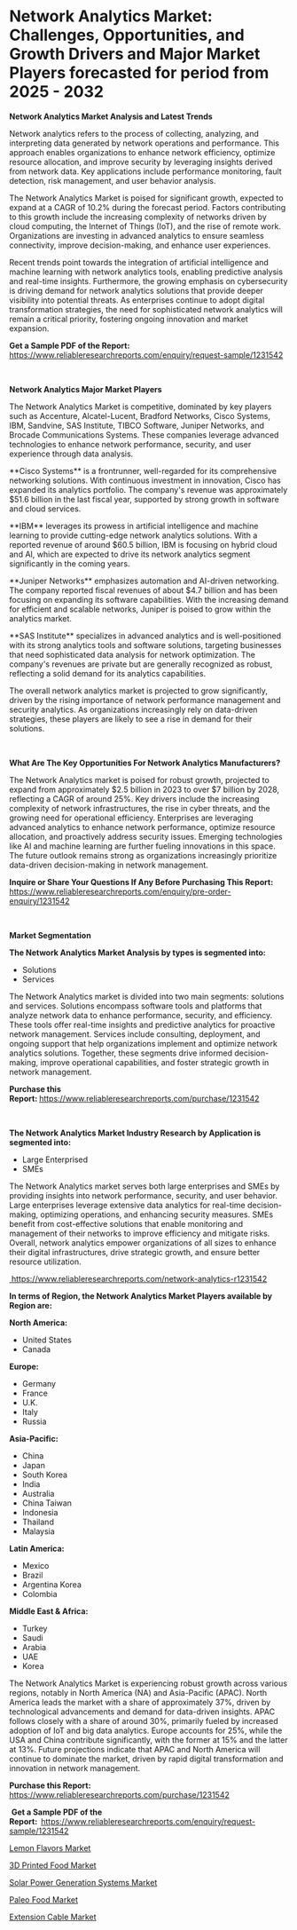 <p><h1>Network Analytics Market: Challenges, Opportunities, and Growth Drivers and Major Market Players forecasted for period from 2025 - 2032</h1></p><p><strong>Network Analytics Market Analysis and Latest Trends</strong></p>
<p><p>Network analytics refers to the process of collecting, analyzing, and interpreting data generated by network operations and performance. This approach enables organizations to enhance network efficiency, optimize resource allocation, and improve security by leveraging insights derived from network data. Key applications include performance monitoring, fault detection, risk management, and user behavior analysis.</p><p>The Network Analytics Market is poised for significant growth, expected to expand at a CAGR of 10.2% during the forecast period. Factors contributing to this growth include the increasing complexity of networks driven by cloud computing, the Internet of Things (IoT), and the rise of remote work. Organizations are investing in advanced analytics to ensure seamless connectivity, improve decision-making, and enhance user experiences.</p><p>Recent trends point towards the integration of artificial intelligence and machine learning with network analytics tools, enabling predictive analysis and real-time insights. Furthermore, the growing emphasis on cybersecurity is driving demand for network analytics solutions that provide deeper visibility into potential threats. As enterprises continue to adopt digital transformation strategies, the need for sophisticated network analytics will remain a critical priority, fostering ongoing innovation and market expansion.</p></p>
<p><strong>Get a Sample PDF of the Report:&nbsp;</strong> <a href="https://www.reliableresearchreports.com/enquiry/request-sample/1231542?utm_campaign=10&utm_medium=2&utm_source=Github&utm_content=ia&utm_term=02032025&utm_id=network-analytics">https://www.reliableresearchreports.com/enquiry/request-sample/1231542</a></p>
<p>&nbsp;</p>
<p><strong>Network Analytics Major Market Players</strong></p>
<p><p>The Network Analytics Market is competitive, dominated by key players such as Accenture, Alcatel-Lucent, Bradford Networks, Cisco Systems, IBM, Sandvine, SAS Institute, TIBCO Software, Juniper Networks, and Brocade Communications Systems. These companies leverage advanced technologies to enhance network performance, security, and user experience through data analysis.</p><p>**Cisco Systems** is a frontrunner, well-regarded for its comprehensive networking solutions. With continuous investment in innovation, Cisco has expanded its analytics portfolio. The company's revenue was approximately $51.6 billion in the last fiscal year, supported by strong growth in software and cloud services.</p><p>**IBM** leverages its prowess in artificial intelligence and machine learning to provide cutting-edge network analytics solutions. With a reported revenue of around $60.5 billion, IBM is focusing on hybrid cloud and AI, which are expected to drive its network analytics segment significantly in the coming years.</p><p>**Juniper Networks** emphasizes automation and AI-driven networking. The company reported fiscal revenues of about $4.7 billion and has been focusing on expanding its software capabilities. With the increasing demand for efficient and scalable networks, Juniper is poised to grow within the analytics market.</p><p>**SAS Institute** specializes in advanced analytics and is well-positioned with its strong analytics tools and software solutions, targeting businesses that need sophisticated data analysis for network optimization. The company's revenues are private but are generally recognized as robust, reflecting a solid demand for its analytics capabilities.</p><p>The overall network analytics market is projected to grow significantly, driven by the rising importance of network performance management and security analytics. As organizations increasingly rely on data-driven strategies, these players are likely to see a rise in demand for their solutions.</p></p>
<p>&nbsp;</p>
<p><strong>What Are The Key Opportunities For Network Analytics Manufacturers?</strong></p>
<p><p>The Network Analytics market is poised for robust growth, projected to expand from approximately $2.5 billion in 2023 to over $7 billion by 2028, reflecting a CAGR of around 25%. Key drivers include the increasing complexity of network infrastructures, the rise in cyber threats, and the growing need for operational efficiency. Enterprises are leveraging advanced analytics to enhance network performance, optimize resource allocation, and proactively address security issues. Emerging technologies like AI and machine learning are further fueling innovations in this space. The future outlook remains strong as organizations increasingly prioritize data-driven decision-making in network management.</p></p>
<p><strong>Inquire or Share Your Questions If Any Before Purchasing This Report:</strong> <a href="https://www.reliableresearchreports.com/enquiry/pre-order-enquiry/1231542?utm_campaign=10&utm_medium=2&utm_source=Github&utm_content=ia&utm_term=02032025&utm_id=network-analytics">https://www.reliableresearchreports.com/enquiry/pre-order-enquiry/1231542</a></p>
<p>&nbsp;</p>
<p><strong>Market Segmentation</strong></p>
<p><strong>The Network Analytics Market Analysis by types is segmented into:</strong></p>
<p><ul><li>Solutions</li><li>Services</li></ul></p>
<p><p>The Network Analytics market is divided into two main segments: solutions and services. Solutions encompass software tools and platforms that analyze network data to enhance performance, security, and efficiency. These tools offer real-time insights and predictive analytics for proactive network management. Services include consulting, deployment, and ongoing support that help organizations implement and optimize network analytics solutions. Together, these segments drive informed decision-making, improve operational capabilities, and foster strategic growth in network management.</p></p>
<p><strong>Purchase this Report:&nbsp;</strong><a href="https://www.reliableresearchreports.com/purchase/1231542?utm_campaign=10&utm_medium=2&utm_source=Github&utm_content=ia&utm_term=02032025&utm_id=network-analytics">https://www.reliableresearchreports.com/purchase/1231542</a></p>
<p>&nbsp;</p>
<p><strong>The Network Analytics Market Industry Research by Application is segmented into:</strong></p>
<p><ul><li>Large Enterprised</li><li>SMEs</li></ul></p>
<p><p>The Network Analytics market serves both large enterprises and SMEs by providing insights into network performance, security, and user behavior. Large enterprises leverage extensive data analytics for real-time decision-making, optimizing operations, and enhancing security measures. SMEs benefit from cost-effective solutions that enable monitoring and management of their networks to improve efficiency and mitigate risks. Overall, network analytics empower organizations of all sizes to enhance their digital infrastructures, drive strategic growth, and ensure better resource utilization.</p></p>
<p><a href="https://www.reliableresearchreports.com/network-analytics-r1231542?utm_campaign=10&utm_medium=2&utm_source=Github&utm_content=ia&utm_term=02032025&utm_id=network-analytics">&nbsp;https://www.reliableresearchreports.com/network-analytics-r1231542</a></p>
<p><strong>In terms of Region, the Network Analytics Market Players available by Region are:</strong></p>
<p>
    <p> <strong> North America: </strong>
        <ul>
            <li>United States</li>
            <li>Canada</li>
        </ul>
        </p> 
    <p> <strong> Europe: </strong>
        <ul>
            <li>Germany</li>
            <li>France</li>
            <li>U.K.</li>
            <li>Italy</li>
            <li>Russia</li>
        </ul>
        </p> 
    <p> <strong> Asia-Pacific: </strong>
        <ul>
            <li>China</li>
            <li>Japan</li>
            <li>South Korea</li>
            <li>India</li>
            <li>Australia</li>
            <li>China Taiwan</li>
            <li>Indonesia</li>
            <li>Thailand</li>
            <li>Malaysia</li>
        </ul>
        </p> 
    <p> <strong> Latin America: </strong>
        <ul>
            <li>Mexico</li>
            <li>Brazil</li>
            <li>Argentina Korea</li>
            <li>Colombia</li>
        </ul>
        </p> 
    <p> <strong> Middle East & Africa: </strong>
        <ul>
            <li>Turkey</li>
            <li>Saudi</li>
            <li>Arabia</li>
            <li>UAE</li>
            <li>Korea</li>
        </ul>
    </p>
    </p>
<p><p>The Network Analytics Market is experiencing robust growth across various regions, notably in North America (NA) and Asia-Pacific (APAC). North America leads the market with a share of approximately 37%, driven by technological advancements and demand for data-driven insights. APAC follows closely with a share of around 30%, primarily fueled by increased adoption of IoT and big data analytics. Europe accounts for 25%, while the USA and China contribute significantly, with the former at 15% and the latter at 13%. Future projections indicate that APAC and North America will continue to dominate the market, driven by rapid digital transformation and innovation in network management.</p></p>
<p><strong>Purchase this Report: </strong><a href="https://www.reliableresearchreports.com/purchase/1231542?utm_campaign=10&utm_medium=2&utm_source=Github&utm_content=ia&utm_term=02032025&utm_id=network-analytics">https://www.reliableresearchreports.com/purchase/1231542</a></p>
<p>&nbsp;<strong>Get a Sample PDF of the Report:&nbsp;&nbsp;</strong><a href="https://www.reliableresearchreports.com/enquiry/request-sample/1231542?utm_campaign=10&utm_medium=2&utm_source=Github&utm_content=ia&utm_term=02032025&utm_id=network-analytics">https://www.reliableresearchreports.com/enquiry/request-sample/1231542</a></p>
<p><strong></strong></p>
<p><p><a href="https://github.com/herakterroem/Market-Research-Report-List-1/blob/main/lemon-flavors-market.md?utm_campaign=10&utm_medium=2&utm_source=Github&utm_content=ia&utm_term=02032025&utm_id=network-analytics">Lemon Flavors Market</a></p><p><a href="https://github.com/armsinwan/Market-Research-Report-List-1/blob/main/3d-printed-food-market.md?utm_campaign=10&utm_medium=2&utm_source=Github&utm_content=ia&utm_term=02032025&utm_id=network-analytics">3D Printed Food Market</a></p><p><a href="https://github.com/momossidram/Market-Research-Report-List-1/blob/main/solar-power-generation-systems-market.md?utm_campaign=10&utm_medium=2&utm_source=Github&utm_content=ia&utm_term=02032025&utm_id=network-analytics">Solar Power Generation Systems Market</a></p><p><a href="https://github.com/sirayedantte/Market-Research-Report-List-1/blob/main/paleo-food-market.md?utm_campaign=10&utm_medium=2&utm_source=Github&utm_content=ia&utm_term=02032025&utm_id=network-analytics">Paleo Food Market</a></p><p><a href="https://github.com/biyajausenik/Market-Research-Report-List-1/blob/main/extension-cable-market.md?utm_campaign=10&utm_medium=2&utm_source=Github&utm_content=ia&utm_term=02032025&utm_id=network-analytics">Extension Cable Market</a></p></p>